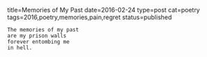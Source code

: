 title=Memories of My Past
date=2016-02-24
type=post
cat=poetry
tags=2016,poetry,memories,pain,regret
status=published
~~~~~~
The memories of my past
are my prison walls
forever entombing me
in hell.
